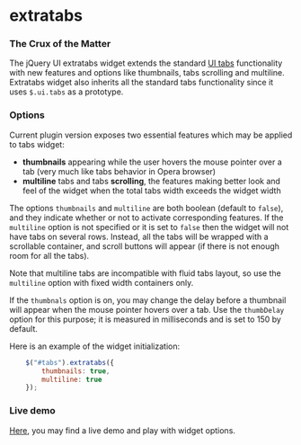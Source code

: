 # extratabs

### The Crux of the Matter

The jQuery UI extratabs widget extends the standard [UI tabs](http://jqueryui.com/tabs/) functionality with new features and options like thumbnails, tabs scrolling and multiline. Extratabs widget also inherits all the standard tabs functionality since it uses `$.ui.tabs` as a prototype.

### Options

Current plugin version exposes two essential features which may be applied to tabs widget:

* **thumbnails** appearing while the user hovers the mouse pointer over a tab (very much like tabs behavior in Opera browser)
* **multiline** tabs and tabs **scrolling**, the features making better look and feel of the widget when the total tabs width exceeds the widget width

The options `thumbnails` and `multiline` are both boolean (default to `false`), and they indicate whether or not to activate corresponding features. If the `multiline` option is not specified or it is set to `false` then the widget will not have tabs on several rows. Instead, all the tabs will be wrapped with a scrollable container, and scroll buttons will appear (if there is not enough room for all the tabs).

Note that multiline tabs are incompatible with fluid tabs layout, so use the `multiline` option with fixed width containers only.

If the `thumbnals` option is on, you may change the delay before a thumbnail will appear when the mouse pointer hovers over a tab. Use the `thumbDelay` option for this purpose; it is measured in milliseconds and is set to 150 by default.

Here is an example of the widget initialization:

```javascript
    $("#tabs").extratabs({
        thumbnails: true,
        multiline: true
    });
```

### Live demo

[Here](http://amphiluke.github.io/jquery-plugins/extratabs/), you may find a live demo and play with widget options.
